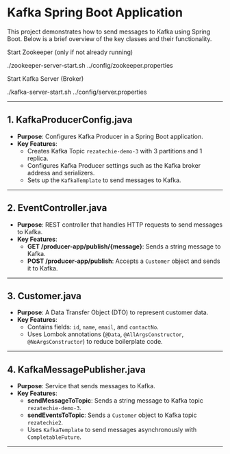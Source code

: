 # Kafka Spring Boot Application

This project demonstrates how to send messages to Kafka using Spring Boot. Below is a brief overview of the key classes and their functionality.

Start Zookeeper (only if not already running)

./zookeeper-server-start.sh ../config/zookeeper.properties

Start Kafka Server (Broker)

./kafka-server-start.sh ../config/server.properties

---

## 1. **KafkaProducerConfig.java**

- **Purpose**: Configures Kafka Producer in a Spring Boot application.
- **Key Features**:
  - Creates Kafka Topic `rezatechie-demo-3` with 3 partitions and 1 replica.
  - Configures Kafka Producer settings such as the Kafka broker address and serializers.
  - Sets up the `KafkaTemplate` to send messages to Kafka.

---

## 2. **EventController.java**

- **Purpose**: REST controller that handles HTTP requests to send messages to Kafka.
- **Key Features**:
  - **GET /producer-app/publish/{message}**: Sends a string message to Kafka.
  - **POST /producer-app/publish**: Accepts a `Customer` object and sends it to Kafka.

---

## 3. **Customer.java**

- **Purpose**: A Data Transfer Object (DTO) to represent customer data.
- **Key Features**:
  - Contains fields: `id`, `name`, `email`, and `contactNo`.
  - Uses Lombok annotations (`@Data`, `@AllArgsConstructor`, `@NoArgsConstructor`) to reduce boilerplate code.

---

## 4. **KafkaMessagePublisher.java**

- **Purpose**: Service that sends messages to Kafka.
- **Key Features**:
  - **sendMessageToTopic**: Sends a string message to Kafka topic `rezatechie-demo-3`.
  - **sendEventsToTopic**: Sends a `Customer` object to Kafka topic `rezatechie2`.
  - Uses `KafkaTemplate` to send messages asynchronously with `CompletableFuture`.

---

